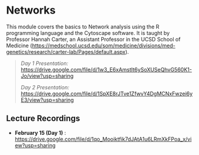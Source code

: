 # Networks
This module covers the basics to Network analysis using the R programming language and the Cytoscape software. It is taught by Professor Hannah Carter, an Assistant Professor in the UCSD School of Medicine (https://medschool.ucsd.edu/som/medicine/divisions/med-genetics/research/carter-lab/Pages/default.aspx).

> *Day 1 Presentation:* https://drive.google.com/file/d/1w3_E6xAmstIt6ySoXUSeQhvG560K1-Jo/view?usp=sharing
> 
> *Day 2 Presentation:* https://drive.google.com/file/d/1SpXE8rJTve1ZfwvY4DgMCNxFwzei6yE3/view?usp=sharing

## Lecture Recordings

* **February 15 (Day 1)** : https://drive.google.com/file/d/1qo_Mooiktfik7dJAtA1u6LRmXkFPoa_x/view?usp=sharing

